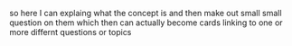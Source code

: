 so here I can explaing what the concept is
and then make out small small question on them
which then can actually become cards linking to one or more differnt questions or topics